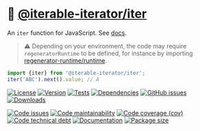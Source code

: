 :roll_of_paper: [@iterable-iterator/iter](https://iterable-iterator.github.io/iter)
==

An `iter` function for JavaScript.
See [docs](https://iterable-iterator.github.io/iter/index.html).

> :warning: Depending on your environment, the code may require
> `regeneratorRuntime` to be defined, for instance by importing
> [regenerator-runtime/runtime](https://www.npmjs.com/package/regenerator-runtime).

```js
import {iter} from '@iterable-iterator/iter';
iter('ABC').next().value; // A
```

[![License](https://img.shields.io/github/license/iterable-iterator/iter.svg)](https://raw.githubusercontent.com/iterable-iterator/iter/main/LICENSE)
[![Version](https://img.shields.io/npm/v/@iterable-iterator/iter.svg)](https://www.npmjs.org/package/@iterable-iterator/iter)
[![Tests](https://img.shields.io/github/actions/workflow/status/iterable-iterator/iter/ci.yml?branch=main&event=push&label=tests)](https://github.com/iterable-iterator/iter/actions/workflows/ci.yml?query=branch:main)
[![Dependencies](https://img.shields.io/librariesio/github/iterable-iterator/iter.svg)](https://github.com/iterable-iterator/iter/network/dependencies)
[![GitHub issues](https://img.shields.io/github/issues/iterable-iterator/iter.svg)](https://github.com/iterable-iterator/iter/issues)
[![Downloads](https://img.shields.io/npm/dm/@iterable-iterator/iter.svg)](https://www.npmjs.org/package/@iterable-iterator/iter)

[![Code issues](https://img.shields.io/codeclimate/issues/iterable-iterator/iter.svg)](https://codeclimate.com/github/iterable-iterator/iter/issues)
[![Code maintainability](https://img.shields.io/codeclimate/maintainability/iterable-iterator/iter.svg)](https://codeclimate.com/github/iterable-iterator/iter/trends/churn)
[![Code coverage (cov)](https://img.shields.io/codecov/c/gh/iterable-iterator/iter/main.svg)](https://codecov.io/gh/iterable-iterator/iter)
[![Code technical debt](https://img.shields.io/codeclimate/tech-debt/iterable-iterator/iter.svg)](https://codeclimate.com/github/iterable-iterator/iter/trends/technical_debt)
[![Documentation](https://iterable-iterator.github.io/iter/badge.svg)](https://iterable-iterator.github.io/iter/source.html)
[![Package size](https://img.shields.io/bundlephobia/minzip/@iterable-iterator/iter)](https://bundlephobia.com/result?p=@iterable-iterator/iter)
